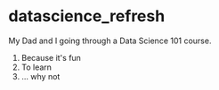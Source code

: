 # datascience_refresh

My Dad and I going through a Data Science 101 course. 

1) Because it's fun
2) To learn
3) ... why not
